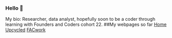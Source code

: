 ### Hello 👋
My bio: Researcher, data analyst, hopefully soon to be a coder through learning with Founders and Coders cohort 22.
##My webpages so far
[Home Upcycled](https://sbhatti534602210.github.io/homeupcycled/)
[FACwork](https://sbhatti534602210.github.io/facwork/)
<!--
**sbhatti534602210/sbhatti534602210** is a ✨ _special_ ✨ repository because its `README.md` (this file) appears on your GitHub profile.

Here are some ideas to get you started:


- 🔭 I’m currently working on ...
- 🌱 I’m currently learning ...
- 👯 I’m looking to collaborate on ...
- 🤔 I’m looking for help with ...
- 💬 Ask me about ...
- 📫 How to reach me: ...
- 😄 Pronouns: ...
- ⚡ Fun fact: ...
-->
